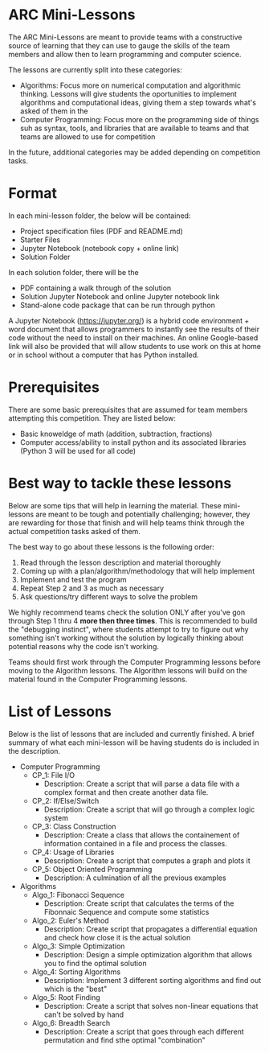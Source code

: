 # ARC Mini-Lessons

The ARC Mini-Lessons are meant to provide teams with a constructive source of learning that they can use to gauge the skills of the team members and allow then to learn programming and computer science. 

The lessons are currently split into these categories:
- Algorithms: Focus more on numerical computation and algorithmic thinking. Lessons will give students the oportunities to implement algorithms and computational ideas, giving them a step towards what's asked of them in the 
- Computer Programming: Focus more on the programming side of things suh as syntax, tools, and libraries that are available to teams and that teams are allowed to use for competition

In the future, additional categories may be added depending on competition tasks.

# Format
In each mini-lesson folder, the below will be contained:
- Project specification files (PDF and README.md)
- Starter Files 
- Jupyter Notebook (notebook copy + online link) 
- Solution Folder

In each solution folder, there will be the
- PDF containing a walk through of the solution
- Solution Jupyter Notebook and online Jupyter notebook link
- Stand-alone code package that can be run through python 

A Jupyter Notebook (https://jupyter.org/) is a hybrid code environment + word document that allows programmers to instantly see the results of their code without the need to install on their machines. An online Google-based link will also be provided that will allow students to use work on this at home or in school without a computer that has Python installed.

# Prerequisites
There are some basic prerequisites that are assumed for team members attempting this competition. They are listed below:
- Basic knoweldge of math (addition, subtraction, fractions)
- Computer access/ability to install python and its associated libraries (Python 3 will be used for all code)
 

# Best way to tackle these lessons
Below are some tips that will help in learning the material. These mini-lessons are meant to be tough and potentially challenging; however, they are rewarding for those that finish and will help teams think through the actual competition tasks asked of them. 

The best way to go about these lessons is the following order:
1. Read through the lesson description and material thoroughly
2. Coming up with a plan/algorithm/methodology that will help implement
3. Implement and test the program
4. Repeat Step 2 and 3 as much as necessary
5. Ask questions/try different ways to solve the problem

We highly recommend teams check the solution ONLY after you've gon through Step 1 thru 4 **more then three times**. This is recommended to build the "debugging instinct", where students attempt to try to figure out why something isn't working without the solution by logically thinking about potential reasons why the code isn't working. 

Teams should first work through the Computer Programming lessons before moving to the Algorithm lessons. The Algorithm lessons will build on the material found in the Computer Programming lessons.

# List of Lessons
Below is the list of lessons that are included and currently finished. A brief summary of what each mini-lesson will be having students do is included in the description.


- Computer Programming
  - CP_1: File I/O
    - Description: Create a script that will parse a data file with a complex format and then create another data file.
  - CP_2: If/Else/Switch
    - Description: Create a script that will go through a complex logic system 
  - CP_3: Class Construction
    - Description: Create a class that allows the containement of information contained in a file and process the classes.
  - CP_4: Usage of Libraries
    - Description: Create a script that computes a graph and plots it
  - CP_5: Object Oriented Programming
    - Description: A culmination of all the previous examples
- Algorithms
  - Algo_1: Fibonacci Sequence
    - Description: Create script that calculates the terms of the Fibonnaic Sequence and compute some statistics
  - Algo_2: Euler's Method
    - Description: Create script that propagates a differential equation and check how close it is the actual solution
  - Algo_3: Simple Optimization
    - Description: Design a simple optimization algorithm that allows you to find the optimal solution
  - Algo_4: Sorting Algorithms
    - Description: Implement 3 different sorting algorithms and find out which is the "best"
  - Algo_5: Root Finding
    - Description: Create a script that solves non-linear equations that can't be solved by hand
  - Algo_6: Breadth Search
    - Description: Create a script that goes through each different permutation and find sthe optimal "combination"
